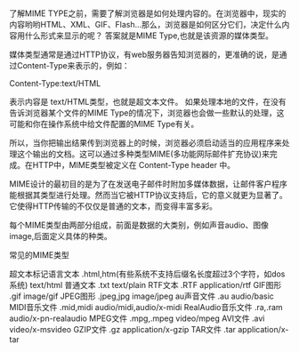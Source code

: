 ##
了解MIME TYPE之前，需要了解浏览器是如何处理内容的。在浏览器中，现实的内容哟哟HTML、XML、GIF、Flash...那么，浏览器是如何区分它们，决定什么内容用什么形式来显示的呢？
答案就是MIME Type,也就是该资源的媒体类型。

媒体类型通常是通过HTTP协议，有web服务器告知浏览器的，更准确的说，是通过Content-Type来表示的，例如：

Content-Type:text/HTML

表示内容是 text/HTML类型，也就是超文本文件。
如果处理本地的文件，在没有告诉浏览器某个文件的MIME Type的情况下，浏览器也会做一些默认的处理，这可能和你在操作系统中给文件配置的MIME Type有关。

所以，当你把输出结果传到浏览器上的时候，浏览器必须启动适当的应用程序来处理这个输出的文档。这可以通过多种类型MIME(多功能网际邮件扩充协议)来完成。在HTTP中，MIME类型被定义在 Content-Type header 中。

MIME设计的最初目的是为了在发送电子邮件时附加多媒体数据，让邮件客户程序能根据其类型进行处理。然而当它被HTTP协议支持后，它的意义就更为显著了。它使得HTTP传输的不仅仅是普通的文本，而变得丰富多彩。

每个MIME类型由两部分组成，前面是数据的大类别，例如声音audio、图像image,后面定义具体的种类。

常见的MIME类型

超文本标记语言文本  .html,htm(有些系统不支持后缀名长度超过3个字符，如dos系统) text/html
普通文本           .txt  text/plain
RTF文本           .RTF  application/rtf
GIF图形           .gif  image/gif
JPEG图形          .jpeg,jpg image/jpeg
au声音文件         .au   audio/basic
MIDI音乐文件       .mid,midi audio/midi,audio/x-midi
RealAudio音乐文件  .ra,.ram audio/x-pn-realaudio
MPEG文件          .mpg,.mpeg video/mpeg
AVI文件           .avi video/x-msvideo
GZIP文件          .gz application/x-gzip
TAR文件           .tar application/x-tar


